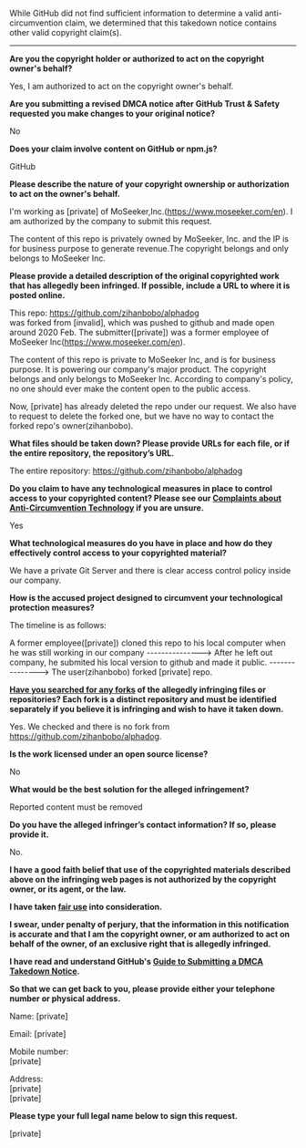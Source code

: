 While GitHub did not find sufficient information to determine a valid anti-circumvention claim, we determined that this takedown notice contains other valid copyright claim(s).

---

**Are you the copyright holder or authorized to act on the copyright owner's behalf?**

Yes, I am authorized to act on the copyright owner's behalf.

**Are you submitting a revised DMCA notice after GitHub Trust & Safety requested you make changes to your original notice?**

No

**Does your claim involve content on GitHub or npm.js?**

GitHub

**Please describe the nature of your copyright ownership or authorization to act on the owner's behalf.**

I'm working as [private] of MoSeeker,Inc.(https://www.moseeker.com/en). I am authorized by the company to submit this request.

The content of this repo is privately owned by MoSeeker, Inc. and the IP is for business purpose to generate revenue.The copyright belongs and only belongs to MoSeeker Inc.

**Please provide a detailed description of the original copyrighted work that has allegedly been infringed. If possible, include a URL to where it is posted online.**

This repo: https://github.com/zihanbobo/alphadog  
was forked from [invalid], which was pushed to github and made open around 2020 Feb. The submitter([private]) was a former employee of MoSeeker Inc(https://www.moseeker.com/en).

The content of this repo is private to MoSeeker Inc, and is for business purpose. It is powering our company's major product. The copyright belongs and only belongs to MoSeeker Inc. According to company's policy, no one should ever make the content open to the public access.

Now, [private] has already deleted the repo under our request. We also have to request to delete the forked one, but we have no way to contact the forked repo's owner(zihanbobo).

**What files should be taken down? Please provide URLs for each file, or if the entire repository, the repository’s URL.**

The entire repository: https://github.com/zihanbobo/alphadog

**Do you claim to have any technological measures in place to control access to your copyrighted content? Please see our <a href="https://docs.github.com/articles/guide-to-submitting-a-dmca-takedown-notice#complaints-about-anti-circumvention-technology">Complaints about Anti-Circumvention Technology</a> if you are unsure.**

Yes

**What technological measures do you have in place and how do they effectively control access to your copyrighted material?**

We have a private Git Server and there is clear access control policy inside our company.

**How is the accused project designed to circumvent your technological protection measures?**

The timeline is as follows:

A former employee([private]) cloned this repo to his local computer when he was still working in our company
--------------->
After he left out company, he submited his local version to github and made it public.
--------------->
The user(zihanbobo) forked [private] repo.

**<a href="https://docs.github.com/articles/dmca-takedown-policy#b-what-about-forks-or-whats-a-fork">Have you searched for any forks</a> of the allegedly infringing files or repositories? Each fork is a distinct repository and must be identified separately if you believe it is infringing and wish to have it taken down.**

Yes. We checked and there is no fork from https://github.com/zihanbobo/alphadog.

**Is the work licensed under an open source license?**

No

**What would be the best solution for the alleged infringement?**

Reported content must be removed

**Do you have the alleged infringer’s contact information? If so, please provide it.**

No.

**I have a good faith belief that use of the copyrighted materials described above on the infringing web pages is not authorized by the copyright owner, or its agent, or the law.**

**I have taken <a href="https://www.lumendatabase.org/topics/22">fair use</a> into consideration.**

**I swear, under penalty of perjury, that the information in this notification is accurate and that I am the copyright owner, or am authorized to act on behalf of the owner, of an exclusive right that is allegedly infringed.**

**I have read and understand GitHub's <a href="https://docs.github.com/articles/guide-to-submitting-a-dmca-takedown-notice/">Guide to Submitting a DMCA Takedown Notice</a>.**

**So that we can get back to you, please provide either your telephone number or physical address.**

Name: [private]

Email: [private]

Mobile number:  
[private]

Address:  
[private]  
[private]  

**Please type your full legal name below to sign this request.**

[private]  

